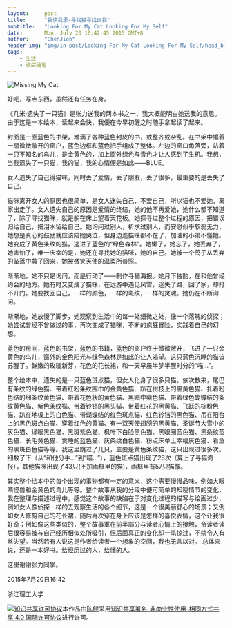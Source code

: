 ```yaml
---
layout:     post
title:      "我读我思-寻找猫寻找自我"
subtitle:   "Looking For My Cat Looking For My Self"
date:       Mon, July 20 16:42:45 2015 GMT+8
author:     "ChenJian"
header-img: "img/in-post/Looking-For-My-Cat-Looking-For-My-Self/head_blog.jpg"
tags:
    - 生活
    - 读后随笔
---
```


![Missing My Cat](https://img5.doubanio.com/lpic/s4073096.jpg)

好吧，写点东西，虽然还有任务在身。

《几米·遗失了一只猫》是张力送我的两本书之一，我大概能明白她送我的意思。由于这是一本绘本，读起来会快，我便在今早初醒之时随手拿起读了起来。

封面是一面蓝色的书架，堆满了各种蓝色封皮的书，或整齐或杂乱。在书架中镶着一扇微微敞开的窗户，蓝色边框和蓝色把手组成了整体。左边的窗口角落旁，站着一只不知名的鸟儿，是金黄色的，加上窗外绿色与青色才让人感到了生机。我想，当我遗失了一只猫，我的猫，我的心情便是如此——BLUE。

女人遗失了自己得猫咪，同时丢了爱情，丢了朋友，丢了很多，最重要的是丢失了自己。

猫咪离开女人的原因也很简单，是女人迷失自己，不爱自己，所以猫也不爱她，离家出走了。女人遗失自己的原因是爱情的终结，她的他不再爱她，她什么都不知道了，除了寻找猫咪，就是躺在床上望着天花板。她探寻过整个过程的原因，把错误归给自己，把泪水留给自己。她询问过别人，祈求过别人，而安慰似乎软弱无力，她想是真心的鼓励就应该陪她哭泣，但身边连猫咪都不在了，加油的小弟不懂她。她变成了黄色条纹的猫，逃进了蓝色的“绿色森林”。她懒了，她忘了，她丢弃了，她害怕了，唯一庆幸的是，她还在寻找她的猫咪，她的自己。她被一个鸽子从丢弃的坠落中救了回来，她被微笑天使的温柔所普照。

渐渐地，她不只是询问，而是行动了——制作寻猫海报。她月下独酌，在和他曾经约会的地方。她有时又变成了猫咪，在远游中遇见风雪，迷失了路，回了家，却打不开门。她要找回自己，一样的颜色，一样的斑纹，一样的灵魂。她仍在不断询问。

渐渐地，她放慢了脚步，她观察到生活中的每一处细微之处，像一个落魄的侦探；她尝试曾经不曾做过的事，再次变成了猫咪，不断的疯狂冒险，实践着自己的幻想。

蓝色的房间，蓝色的书架，蓝色的书籍，蓝色的窗户终于微微敞开，飞进了一只金黄色的鸟儿，窗外的金色阳光与绿色森林是如此的让人渴望。这只蓝色沉睡的猫该苏醒了。鲜嫩的玫瑰新芽，花色的花长裙，和一天早晨半梦半醒时分的“喵...”。

整个绘本中，遗失的是一只蓝色斑点猫，但女人化身了很多只猫。依次数来，尾巴有条纹的绿色猫、带着红粉条纹围巾的金黄色猫、趴在树枝上的黑黄色猫、扎着粉色结的细条纹黄色猫、带着花色状的黄色猫、黑暗中紫色猫、带着绿色蝴蝶结的条纹黄色猫、紫色条纹猫、带着铃铛的黑头猫、带着红花的黑黄猫、飞跃的棕粉色猫、趴在地板上的白色猫、带蝴蝶结的红色斑点猫、红色铃铛的黑色猫、吊在阳台上的黑色斑点白猫、穿着红色的黄猫、有一双天使翅膀的黑黄猫、圣诞节大雪中的灰色猫、绿眼黑色猫、黑斑紫色猫、枫叶下白脸黑色猫、黑眼圈蓝色猫、黑条纹蓝色猫、长毛黄色猫、贪睡的蓝色猫、灰条纹白色猫、粉点床单上幸福灰色猫、看鱼的黑斑白色猫等等。我这里跳过了几只，主要是黄色条纹猫，这只出现过很多次。细数了下（从“和他分手...”到“喵...”），蓝色斑点猫出现了28次（算上了寻猫海报），其他猫咪出现了43只(不加画框里的猫)，画框里有57只猫像。

其实整个绘本中的每个出现的事物都有一定的意义，这个需要慢慢品味，例如大眼睛怪兽和金黄色的鸟儿等等。整个故事从我的分段中便可简单的知晓情节的变化，我在整理与描述过程中，感觉这个故事的缺陷在于对变化过程的描写与绘画过少，例如女人像侦探一样的去观察生活的各个细节，这是一个很美丽舒心的场景；又例如女人修剪自己的花长裙，随后再次穿在身上应该是怎样的喜悦表情，这个让我很好奇；例如像这些类似的，整个故事重在前半部分与读者心情上的接触，令读者读后很容易被与自己经历相似处所吸引，但后面真正的变化却一笔掠过，不禁令人有丝失望。当然若有人说这是作者给读者一个想象的空间，我也无言以对。
总体来说，还是一本好书。给经历过的人，给懂的人。

这里谢谢张力同学。

2015年7月20日16:42

浙江理工大学

<a rel="license" href="http://creativecommons.org/licenses/by-nc-sa/4.0/"><img alt="知识共享许可协议" style="border-width:0" src="https://i.creativecommons.org/l/by-nc-sa/4.0/88x31.png" /></a>本作品由<a xmlns:cc="http://creativecommons.org/ns#" href="https://o-my-chenjian.com/2015/07/20/Looking-For-My-Cat-Looking-For-My-Self/" property="cc:attributionName" rel="cc:attributionURL">陈健</a>采用<a rel="license" href="http://creativecommons.org/licenses/by-nc-sa/4.0/">知识共享署名-非商业性使用-相同方式共享 4.0 国际许可协议</a>进行许可。


